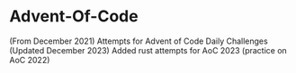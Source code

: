 # Advent-Of-Code
(From December 2021) Attempts for Advent of Code Daily Challenges
(Updated December 2023) Added rust attempts for AoC 2023 (practice on AoC 2022)
